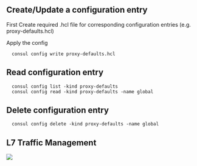 
## Create/Update a configuration entry

First Create required .hcl file for corresponding configuration entries (e.g. proxy-defaults.hcl)

Apply the config 

      consul config write proxy-defaults.hcl
      
      
## Read configuration entry

      consul config list -kind proxy-defaults
      consul config read -kind proxy-defaults -name global 

## Delete configuration entry
 
      consul config delete -kind proxy-defaults -name global
  

## L7 Traffic Management

<img src=https://www.consul.io/img/l7-traffic-stages.svg >

      
